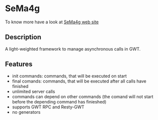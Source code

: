 SeMa4g
======

To know more have a look at [SeMa4g web site](http://sema4g.github.io/)

Description
-----------

A light-weighted framework to manage asynchronous calls in GWT.

Features
--------

* init commands: commands, that will be executed on start
* final comands: commands, that will be executed after all calls have finished
* unlimited server calls
* commands can depend on other commands (the comand will not start before the depending command has finieshed)
* supports GWT RPC and Resty-GWT
* no generators